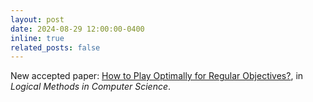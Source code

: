 ```yaml
---
layout: post
date: 2024-08-29 12:00:00-0400
inline: true
related_posts: false
---
```


New accepted paper: <a href="https://arxiv.org/abs/2205.01365">How to Play Optimally for Regular Objectives?</a>, in *Logical Methods in Computer Science*.

